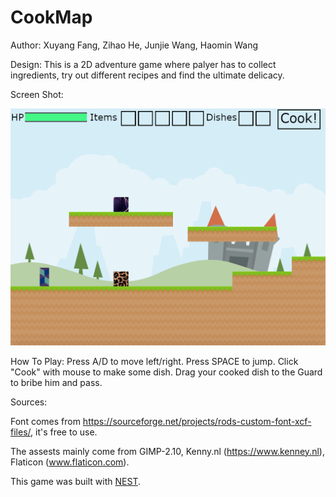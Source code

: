 # CookMap

Author: Xuyang Fang, Zihao He, Junjie Wang, Haomin Wang

Design: This is a 2D adventure game where palyer has to collect ingredients, try out different recipes and find the ultimate delicacy.

Screen Shot:

![Screen Shot](screenshot.png)

How To Play: Press A/D to move left/right. Press SPACE to jump. Click "Cook" with mouse to make some dish. Drag your cooked dish to the Guard to bribe him and pass.

Sources:

Font comes from https://sourceforge.net/projects/rods-custom-font-xcf-files/, it's free to use.

The assests mainly come from GIMP-2.10, Kenny.nl (https://www.kenney.nl), Flaticon (www.flaticon.com).

This game was built with [NEST](NEST.md).

